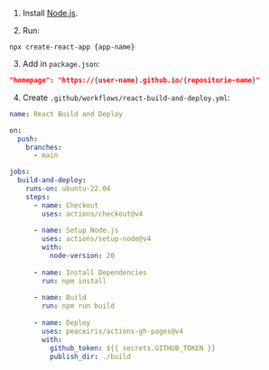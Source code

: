 1. Install [Node.js](https://nodejs.org/en/download).

2. Run:

``` console
npx create-react-app {app-name}
```

3. Add in `package.json`:

``` json
"homepage": "https://{user-name}.github.io/{repositorie-name}"
```

4. Create `.github/workflows/react-build-and-deploy.yml`:

``` yml
name: React Build and Deploy

on: 
  push:
    branches:
      - main

jobs:
  build-and-deploy:
    runs-on: ubuntu-22.04
    steps:
      - name: Checkout
        uses: actions/checkout@v4
      
      - name: Setup Node.js
        uses: actions/setup-node@v4
        with:
          node-version: 20
      
      - name: Install Dependencies
        run: npm install
      
      - name: Build
        run: npm run build
      
      - name: Deploy
        uses: peaceiris/actions-gh-pages@v4
        with:
          github_token: ${{ secrets.GITHUB_TOKEN }}
          publish_dir: ./build
```
